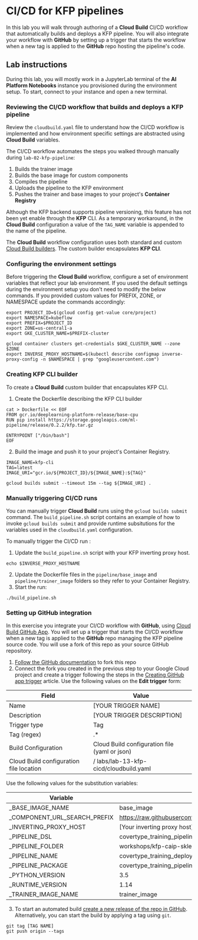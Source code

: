 # CI/CD for KFP pipelines

In this lab you will walk through authoring of a **Cloud Build** CI/CD workflow that automatically builds and deploys a KFP pipeline. You will also integrate your workflow with **GitHub** by setting up a trigger that starts the  workflow when a new tag is applied to the **GitHub** repo hosting the pipeline's code.

## Lab instructions

During this lab, you will mostly work in a JupyterLab terminal of the **AI Platform Notebooks** instance you provisioned during the environment setup. To start, connect to your instance and open a new terminal.

###  Reviewing the CI/CD workflow that builds and deploys a KFP  pipeline

Review the `cloudbuild.yaml` file to understand how the CI/CD workflow is implemented and how environment specific settings are abstracted using **Cloud Build** variables.

The CI/CD workflow automates the steps you walked through manually during `lab-02-kfp-pipeline`:
1. Builds the trainer image
1. Builds the base image for custom components
1. Compiles the pipeline
1. Uploads the pipeline to the KFP environment
1. Pushes the trainer and base images to your project's **Container Registry**

Although the KFP backend supports pipeline versioning, this feature has not been yet enable through the **KFP** CLI. As a temporary workaround, in the **Cloud Build** configuration a value of the `TAG_NAME` variable is appended to the name of the pipeline. 

The **Cloud Build** workflow configuration uses both standard and custom [Cloud Build builders](https://cloud.google.com/cloud-build/docs/cloud-builders). The custom builder encapsulates **KFP CLI**. 

### Configuring the environment settings

Before triggering the **Cloud Build** workflow, configure a set of environment variables that reflect your lab environment. If you used the default settings during the environment setup you don't need to modify the below commands. If you provided custom values for PREFIX, ZONE, or NAMESPACE update the commands accordingly:

```
export PROJECT_ID=$(gcloud config get-value core/project)
export NAMESPACE=kubeflow
export PREFIX=$PROJECT_ID
export ZONE=us-central1-a
export GKE_CLUSTER_NAME=$PREFIX-cluster

gcloud container clusters get-credentials $GKE_CLUSTER_NAME --zone $ZONE
export INVERSE_PROXY_HOSTNAME=$(kubectl describe configmap inverse-proxy-config -n $NAMESPACE | grep "googleusercontent.com")

```


### Creating KFP CLI builder

To create a **Cloud Build** custom builder that encapsulates KFP CLI.

1. Create the Dockerfile describing the KFP CLI builder
```
cat > Dockerfile << EOF
FROM gcr.io/deeplearning-platform-release/base-cpu
RUN pip install https://storage.googleapis.com/ml-pipeline/release/0.2.2/kfp.tar.gz 

ENTRYPOINT ["/bin/bash"]
EOF
```

2. Build the image and push it to your project's Container Registry. 
```
IMAGE_NAME=kfp-cli
TAG=latest
IMAGE_URI="gcr.io/${PROJECT_ID}/${IMAGE_NAME}:${TAG}"

gcloud builds submit --timeout 15m --tag ${IMAGE_URI} .
```

### Manually triggering CI/CD runs
You can manually trigger **Cloud Build** runs using the `gcloud builds submit` command. The `build_pipeline.sh` script contains an example of how to invoke `gcloud builds submit` and provide runtime subsitutions for the variables used in the `cloudbuild.yaml` configuration.


To manually trigger the CI/CD run :

1. Update the `build_pipeline.sh` script  with your KFP inverting proxy host. 
```
echo $INVERSE_PROXY_HOSTNAME
```
2. Update the Dockerfile files in the  `pipeline/base_image` and `pipeline/trainer_image` folders so they refer to your Container Registry.
3. Start the run:
```
./build_pipeline.sh
```
### Setting up GitHub integration
In this exercise you integrate your CI/CD workflow with **GitHub**, using [Cloud Build GitHub App](https://github.com/marketplace/google-cloud-build). 
You will set up a trigger that starts the CI/CD workflow when a new tag is applied to the **GitHub** repo managing the KFP pipeline source code. You will use a fork of this repo as your source GitHub repository.

1. [Follow the GitHub documentation](https://help.github.com/en/github/getting-started-with-github/fork-a-repo) to fork this repo
2. Connect the fork you created in the previous step to your Google Cloud project and create a trigger following the steps in the [Creating GitHub app trigger](https://cloud.google.com/cloud-build/docs/create-github-app-triggers) article. Use the following values on the **Edit trigger** form:

|Field|Value|
|-----|-----|
|Name|[YOUR TRIGGER NAME]|
|Description|[YOUR TRIGGER DESCRIPTION]|
|Trigger type| Tag|
|Tag (regex)|.\*|
|Build Configuration|Cloud Build configuration file (yaml or json)|
|Cloud Build configuration file location|/ labs/lab-13-kfp-cicd/cloudbuild.yaml|


Use the following values for the substitution variables:

|Variable|Value|
|--------|-----|
|_BASE_IMAGE_NAME|base_image|
|_COMPONENT_URL_SEARCH_PREFIX|https://raw.githubusercontent.com/kubeflow/pipelines/0.2.4/components/gcp/|
|_INVERTING_PROXY_HOST|[Your inverting proxy host]|
|_PIPELINE_DSL|covertype_training_pipeline.py|
|_PIPELINE_FOLDER|workshops/kfp-caip-sklearn/lab-03-kfp-cicd/pipeline|
|_PIPELINE_NAME|covertype_training_deployment|
|_PIPELINE_PACKAGE|covertype_training_pipeline.yaml|
|_PYTHON_VERSION|3.5|
|_RUNTIME_VERSION|1.14|
|_TRAINER_IMAGE_NAME|trainer_image|


3. To start an automated build [create a new release of the repo in GitHub](https://help.github.com/en/github/administering-a-repository/creating-releases). Alternatively, you can start the build by applying a tag using `git`. 
```
git tag [TAG NAME]
git push origin --tags
```


